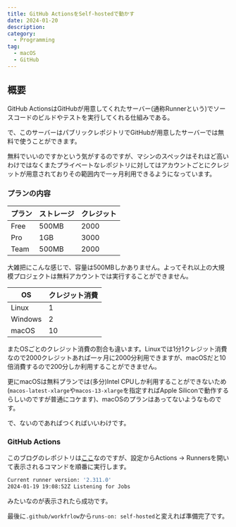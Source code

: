 ```yaml
---
title: GitHub ActionsをSelf-hostedで動かす
date: 2024-01-20
description: 
category:
  - Programming
tag:
  - macOS
  - GitHub
---
```


## 概要

GitHub ActionsはGitHubが用意してくれたサーバー(通称Runnerという)でソースコードのビルドやテストを実行してくれる仕組みである。

で、このサーバーはパブリックレポジトリでGitHubが用意したサーバーでは無料で使うことができます。

無料でいいのですかという気がするのですが、マシンのスペックはそれほど高いわけではなくまたプライベートなレポジトリに対してはアカウントごとにクレジットが用意されておりその範囲内で一ヶ月利用できるようになっています。

### プランの内容

| プラン | ストレージ | クレジット | 
| :----- | ---------- | ---------- | 
| Free   | 500MB      | 2000       | 
| Pro    | 1GB        | 3000       | 
| Team   | 500MB      | 2000       | 

大雑把にこんな感じで、容量は500MBしかありません。よってそれ以上の大規模プロジェクトは無料アカウントでは実行することができません。

| OS      | クレジット消費 |
| ------- | -------------- |
| Linux   | 1              |
| Windows | 2              |
| macOS   | 10             |

またOSごとのクレジット消費の割合も違います。Linuxでは1分1クレジット消費なので2000クレジットあれば一ヶ月に2000分利用できますが、macOSだと10倍消費するので200分しか利用することができません。

更にmacOSは無料プランでは(多分)Intel CPUしか利用することができないため(`macos-latest-xlarge`や`macos-13-xlarge`を指定すればApple Siliconで動作するらしいのですが普通にコケます)、macOSのプランはあってないようなものです。

で、ないのであればつくればいいわけです。

### GitHub Actions

このブログのレポジトリは[ここ](https://github.com/tkgstrator/vuepress-blog-next.git)なのですが、設定からActions -> Runnersを開いて表示されるコマンドを順番に実行します。

```zsh
Current runner version: '2.311.0'
2024-01-19 19:08:52Z Listening for Jobs
```

みたいなのが表示されたら成功です。

最後に`.github/workfrlow`から`runs-on: self-hosted`と変えれば準備完了です。
